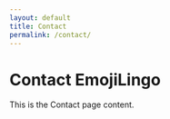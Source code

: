 ```yaml
---
layout: default
title: Contact
permalink: /contact/
---
```


# Contact EmojiLingo

This is the Contact page content.
